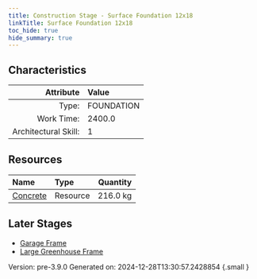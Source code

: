 ```yaml
---
title: Construction Stage - Surface Foundation 12x18
linkTitle: Surface Foundation 12x18
toc_hide: true
hide_summary: true
---
```


## Characteristics

| Attribute      | Value |
|--------:|:------|
|Type:|FOUNDATION|
|Work Time:|2400.0|
|Architectural Skill:|1|

## Resources

| Name | Type | Quantity |
|:-----|:-----|-----:|
|[Concrete](/docs/definitions/resource/concrete)|Resource|216.0 kg|

## Later Stages
- [Garage Frame](/docs/definitions/construction/garage-frame)
- [Large Greenhouse Frame](/docs/definitions/construction/large-greenhouse-frame)


Version: pre-3.9.0 Generated on: 2024-12-28T13:30:57.2428854
{.small }
